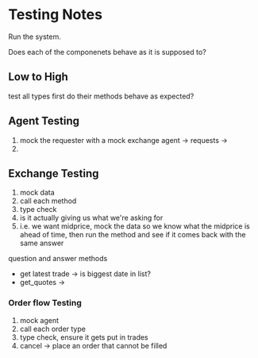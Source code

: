 # Testing Notes

Run the system.

Does each of the componenets behave as it is supposed to?

## Low to High
test all types first
do their methods behave as expected?

## Agent Testing
1. mock the requester with a mock exchange agent -> requests -> 
2. 

## Exchange Testing
1. mock data
2. call each method
3. type check
4. is it actually giving us what we're asking for
5. i.e. we want midprice, mock the data so we know what the midprice is ahead of time, then run the method and see if it comes back with the same answer

question and answer methods
- get latest trade -> is biggest date in list?
- get_quotes -> 

### Order flow Testing
1. mock agent
2. call each order type
3. type check, ensure it gets put in trades
4. cancel -> place an order that cannot be filled
